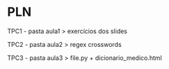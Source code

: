 # PLN
TPC1 - pasta aula1 > exercícios dos slides


TPC2 - pasta aula2 > regex crosswords

TPC3 - pasta aula3 > file.py + dicionario_medico.html
